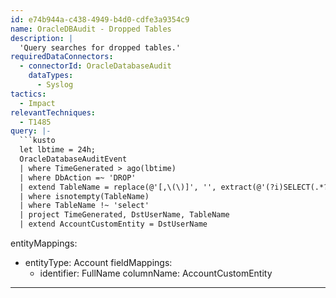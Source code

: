 ```yaml
---
id: e74b944a-c438-4949-b4d0-cdfe3a9354c9
name: OracleDBAudit - Dropped Tables
description: |
  'Query searches for dropped tables.'
requiredDataConnectors:
  - connectorId: OracleDatabaseAudit
    dataTypes:
      - Syslog
tactics:
  - Impact
relevantTechniques:
  - T1485
query: |-
  ```kusto
  let lbtime = 24h;
  OracleDatabaseAuditEvent
  | where TimeGenerated > ago(lbtime)
  | where DbAction =~ 'DROP'
  | extend TableName = replace(@'[,\(\)]', '', extract(@'(?i)SELECT(.*?)FROM\s(.*?)\s', 2, Action))
  | where isnotempty(TableName)
  | where TableName !~ 'select'
  | project TimeGenerated, DstUserName, TableName
  | extend AccountCustomEntity = DstUserName
  ```
entityMappings:
  - entityType: Account
    fieldMappings:
      - identifier: FullName
        columnName: AccountCustomEntity
---
```


